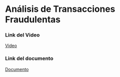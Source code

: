 # Análisis de Transacciones Fraudulentas

### Link del Video
[Video]()
### Link del documento
[Documento](https://docs.google.com/document/d/1NAH92BlXTpZsXMsFgv38t-ncH1DlcdZYh7w8E3OxZhg/edit?usp=sharing)

